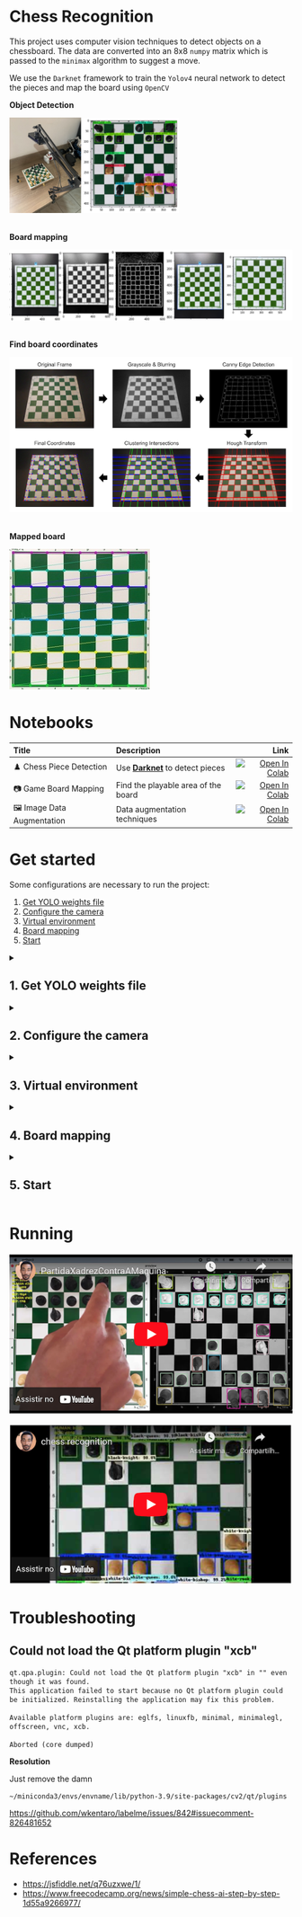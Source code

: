 # Chess Recognition

This project uses computer vision techniques to detect objects on a chessboard. The data are converted into an 8x8 `numpy` matrix which is passed to the `minimax` algorithm to suggest a move.

We use the `Darknet` framework to train the `Yolov4` neural network to detect the pieces and map the board using `OpenCV`

<p><strong>Object Detection</strong></p>
<img style="max-width: 60%" src="assets/img/hardware+yolo.jpeg">

<p>
  <br/>
  <strong>Board mapping</strong>
</p>
<img src="assets/img/board_mapping.png">

<p>
  <br/>
  <strong>Find board coordinates</strong>
</p>
<img src="assets/img/find_coordinates.png">

<p>
  <br/>
  <strong>Mapped board</strong>
</p>
<img src="assets/img/mapped_board.jpeg">

# Notebooks

| Title     | Description | Link |
|:----------|:-----------|-----:|
| ♟️ Chess Piece Detection | Use [**Darknet**](https://github.com/AlexeyAB/darknet) to detect pieces | [![Open In Colab](https://colab.research.google.com/assets/colab-badge.svg)](https://colab.research.google.com/drive/1nrTyy-m-xG6vmG6klsLm1dTlLJYQTnrM) |
| 📷 Game Board Mapping | Find the playable area of the board | [![Open In Colab](https://colab.research.google.com/assets/colab-badge.svg)](https://colab.research.google.com/drive/13r2HiJeB9G4eQP5a9WTQE_NyeiGQHnF6) |
| 🖼️ Image Data Augmentation | Data augmentation techniques | [![Open In Colab](https://colab.research.google.com/assets/colab-badge.svg)](https://colab.research.google.com/drive/1NXRUnvztSCs7IljH8vXqEIIsFF0IPaTH) |

# Get started

Some configurations are necessary to run the project:

1. [Get YOLO weights file](#1-get-yolo-weights-file)
1. [Configure the camera](#2-configure-the-camera)
1. [Virtual environment](#3-virtual-environment)
1. [Board mapping](#4-board-mapping)
1. [Start](#5-start)

<details>
  <summary>

  ## 1. Get YOLO weights file
  </summary>

  Get the file containing the YOLO neural network weights, you can download it at [yolov4_last.weights](https://drive.google.com/open?id=1aY6yIKVfnFlzLUU2jj9bumMCjMJRT9U1), after downloading move the file to `assets/dnn/yolov4_last.weights`
</details>

<details>
  <summary>

  ## 2. Configure the camera
  </summary>

  In `src/.env` you must specify a camera source, you can do this by setting the `CAM_ADDRESS` parameter. Valid options are:

  | Option     | Example |
  |:----------|:------------|
  |IP | `http://192.168.0.111:4747/video` |
  | device index | `0` (You can select the second camera by passing 1 and so on) |
  | video file | `/path/file.mp4` |

  > 
  > **NOTE**
  > Keep this value unchanged if you just want to run the example project
  > 
</details>

<details>
  <summary>

  ## 3. Virtual environment
  </summary>

  Maybe you want to create a virtual environment using [miniconda](https://docs.conda.io/en/latest/miniconda.html) before run start.

  >
  > **Create Env with conda**
  >
  > ```conda create -n chess_recognition python=3.9 pip --yes```
  
  >
  > **Activate env**
  >
  > ```conda activate chess_recognition```
  >
</details>

<details>
  <summary>

  ## 4. Board mapping
  </summary>

  Before we can start the project we need to calibrate the board, you can do this using the command `python3 src/main.py --mapping`.

  **NOTE:** _Run this command in the root of the project and not inside `src`_

  If all goes well, you should see output similar to this one.

  ```bash
  frame resolution: (480, 480)
  /path/chess_recognition/debug/1_raw.jpg
  /path/chess_recognition/debug/2_biggest_cnt.jpg
  /path/chess_recognition/debug/3_playable_area.jpg
  /path/chess_recognition/debug/3.1_padding.jpg
  /path/chess_recognition/debug/4_squares_corners.jpg
  /path/chess_recognition/debug/5_mapping.jpg
  Squares Average......: 3190.3125
  Done!
  ```

  Then `chessboard-mapping.json` file must be created in the root of the project.

  Note that in `.env` we define the camera for an example video file:
  
  ```bash
  # src/.env
  CAM_ADDRESS=assets/videos/cam_example.mp4
  ```

  If you want to test with your own file or the your device camera, you must change this env and then calibrate your board. To calibrate your board, go to the `Game` class, `mapping` method, line `79` and change the parameters according to your needs:

  | Parameter | Description |
  |:----------|:------------|
  | `add_padding` | A boolean indicate if image need a padding. Default is `False` |
  | `fix_rotate` | A boolean indicate if image need a rotate. Default is `False` |
  | `rotate_val` | The values of rotate if `fix_rotate` is `True`. Default is `-90` |
  | `apply_kdilate` | A booelan indicate if image need expand your contours. Default is `True` |
  | `smooth_ksize` | A tuple of Gaussian Blur ksize. Default is `(11, 11)` |
</details>

<details>
  <summary>

  ## 5. Start
  </summary>

  Now you are ready to start the game, go and run `python3 src/main.py --start`

  **NOTE:** _Run this command in the root of the project and not inside `src`_
</details>

# Running

[![Youtube](assets/img/video_2_thumbnail.png)](https://www.youtube.com/watch?v=3o1dMs6xAT0 "Assistir no Youtube")

[![Youtube](assets/img/video_1_thumbnail.png)](https://www.youtube.com/watch?v=9dsYuFIf6_c "Assistir no Youtube")

# Troubleshooting

## Could not load the Qt platform plugin "xcb"

```
qt.qpa.plugin: Could not load the Qt platform plugin "xcb" in "" even though it was found.
This application failed to start because no Qt platform plugin could be initialized. Reinstalling the application may fix this problem.

Available platform plugins are: eglfs, linuxfb, minimal, minimalegl, offscreen, vnc, xcb.

Aborted (core dumped)
```

**Resolution**

Just remove the damn

```
~/miniconda3/envs/envname/lib/python-3.9/site-packages/cv2/qt/plugins
```

https://github.com/wkentaro/labelme/issues/842#issuecomment-826481652

# References
   - https://jsfiddle.net/q76uzxwe/1/
   - https://www.freecodecamp.org/news/simple-chess-ai-step-by-step-1d55a9266977/
